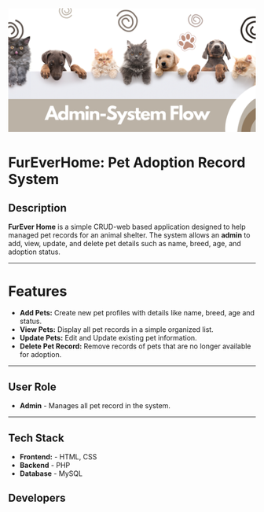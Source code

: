
<html>
<head>
<link rel ="stylesheet" type = "text/css" href = "style.css">
</head>
<body>
<h2>
<div class = "flow">
<img src="img/Flow.png" alt="Flow diagram">
</class>
</h2>

# FurEverHome: Pet Adoption Record System

## Description
**FurEver Home** is a simple CRUD-web based application designed to help managed pet records for an animal shelter.
The system allows an **admin** to add, view, update, and delete pet details such as name, breed, age, and adoption status.

---

# Features 
- **Add Pets:** Create new pet profiles with details like name, breed, age and status.
- **View Pets:** Display all pet records in a simple organized list.
- **Update Pets:** Edit and Update existing pet information.
- **Delete Pet Record:** Remove records of pets that are no longer available for adoption.

---

## User Role
- **Admin** - Manages all pet record in the system.

---

## Tech Stack
- **Frontend:** - HTML, CSS
- **Backend** - PHP
- **Database** - MySQL


 <h2>Developers</h2>
  </body>
</html>
